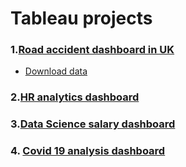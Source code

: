 # Tableau projects

### 1.[Road accident dashboard in UK](https://public.tableau.com/app/profile/zhijie.wei/viz/Roadaccidentdashboard_16820528327910/Dashboard)

- [Download data](https://drive.google.com/file/d/1EHmRmi-Ffhu_OEdCkupn9zWuHKIufxYl/view)

### 2.[HR analytics dashboard](https://public.tableau.com/app/profile/zhijie.wei/viz/HRanalyticsdashboard_16819654060230/Dashboard)

### 3.[Data Science salary dashboard](https://public.tableau.com/app/profile/zhijie.wei/viz/DataSciencesalarydashboard/Dashboard)

### 4. [Covid 19 analysis dashboard](https://public.tableau.com/app/profile/zhijie.wei/viz/Covid19analysisdashboard/Dashboard)
